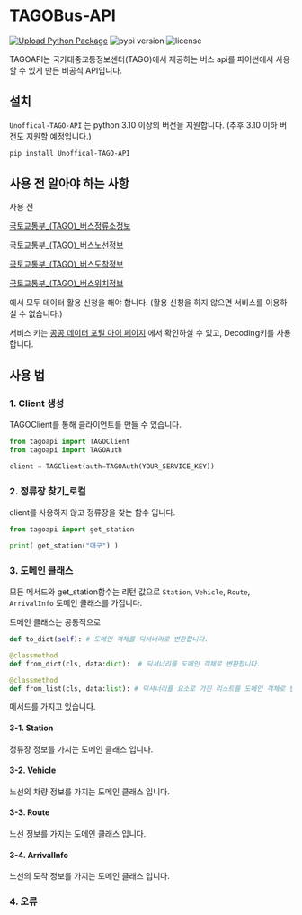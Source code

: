 # TAGOBus-API
[![Upload Python Package](https://github.com/hyuntroll/TAGOBus-API/actions/workflows/python-publish.yml/badge.svg)](https://github.com/hyuntroll/TAGOBus-API/actions/workflows/python-publish.yml)
![pypi version](https://img.shields.io/pypi/v/Unoffical-Tago-API) ![license](https://img.shields.io/github/license/hyuntroll/TAGOBus-API)

TAGOAPI는 국가대중교통정보센터(TAGO)에서 제공하는 버스 api를 파이썬에서 사용할 수 있게 만든 비공식 API입니다.


## 설치

`Unoffical-TAGO-API` 는 python 3.10 이상의 버전을 지원합니다. (추후 3.10 이하 버전도 지원할 예정입니다.)

```bash
pip install Unoffical-TAGO-API
```

## 사용 전 알아야 하는 사항

사용 전 

[국토교통부_(TAGO)_버스정류소정보](https://www.data.go.kr/data/15098534/openapi.do)

[국토교통부_(TAGO)_버스노선정보](https://www.data.go.kr/data/15098529/openapi.do)

[국토교통부_(TAGO)_버스도착정보](https://www.data.go.kr/data/15098530/openapi.do)

[국토교통부_(TAGO)_버스위치정보](https://www.data.go.kr/data/15098533/openapi.do)

에서 모두 데이터 활용 신청을 해야 합니다. (활용 신청을 하지 않으면 서비스를 이용하실 수 없습니다.)

서비스 키는 [공공 데이터 포털 마이 페이지](https://www.data.go.kr/iim/main/mypageMain.do) 에서 확인하실 수 있고, Decoding키를 사용합니다.

## 사용 법

### 1. Client 생성

TAGOClient를 통해 클라이언트를 만들 수 있습니다.

```python
from tagoapi import TAGOClient
from tagoapi import TAGOAuth

client = TAGClient(auth=TAGOAuth(YOUR_SERVICE_KEY))

```

### 2. 정류장 찾기_로컬

client를 사용하지 않고 정류장을 찾는 함수 입니다.

```python
from tagoapi import get_station

print( get_station("대구") )

```

### 3. 도메인 클래스

모든 메서드와 get_station함수는 리턴 값으로 `Station`, `Vehicle`, `Route`, `ArrivalInfo` 도메인 클래스를 가집니다.

도메인 클래스는 공통적으로 

```python
def to_dict(self): # 도메인 객체를 딕셔너리로 변환합니다. 

@classmethod
def from_dict(cls, data:dict):  # 딕셔너리를 도메인 객체로 변환합니다.

@classmethod
def from_list(cls, data:list): # 딕셔너리를 요소로 가진 리스트를 도메인 객체로 변환합니다.
```

메서드를 가지고 있습니다.

#### 3-1. Station
정류장 정보를 가지는 도메인 클래스 입니다.

#### 3-2. Vehicle
노선의 차량 정보를 가지는 도메인 클래스 입니다.

#### 3-3. Route
노선 정보를 가지는 도메인 클래스 입니다.

#### 3-4. ArrivalInfo
노선의 도착 정보를 가지는 도메인 클래스 입니다.


### 4. 오류 
